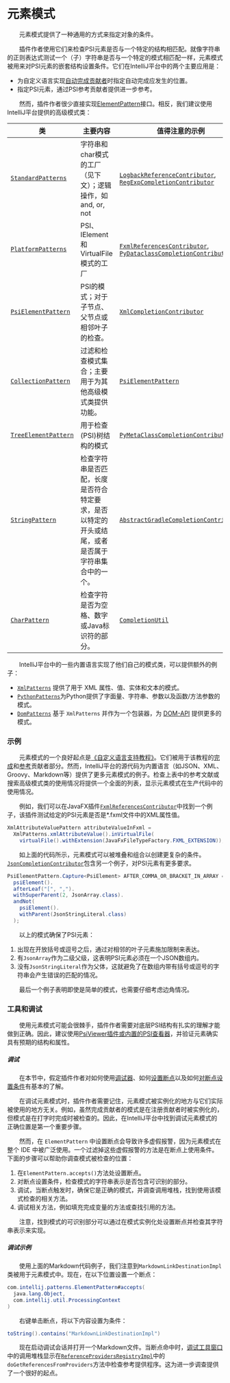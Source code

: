 # 元素模式

&emsp;&emsp;元素模式提供了一种通用的方式来指定对象的条件。

&emsp;&emsp;插件作者使用它们来检查PSI元素是否与一个特定的结构相匹配。就像字符串的正则表达式测试一个（子）字符串是否与一个特定的模式相匹配一样，元素模式被用来对PSI元素的嵌套结构设置条件。它们在IntelliJ平台中的两个主要应用是：

- 为自定义语言实现[自动完成贡献者](https://plugins.jetbrains.com/docs/intellij/completion-contributor.html)时指定自动完成应发生的位置。
- 指定PSI元素，通过PSI参考贡献者提供进一步参考。

&emsp;&emsp;然而，插件作者很少直接实现[ElementPattern](https://github.com/JetBrains/intellij-community/blob/idea/231.8109.175/platform/core-api/src/com/intellij/patterns/ElementPattern.java)接口。相反，我们建议使用IntelliJ平台提供的高级模式类：

| 类                                                           | 主要内容                                                     | 值得注意的示例                                               |
| ------------------------------------------------------------ | ------------------------------------------------------------ | ------------------------------------------------------------ |
| [`StandardPatterns`](https://github.com/JetBrains/intellij-community/tree/idea/231.8109.175/platform/core-api/src/com/intellij/patterns/StandardPatterns.java) | 字符串和char模式的工厂（见下文）；逻辑操作，如and, or, not   | [`LogbackReferenceContributor`](https://github.com/JetBrains/intellij-community/tree/idea/231.8109.175/plugins/groovy/src/org/jetbrains/plugins/groovy/ext/logback/LogbackReferenceContributor.kt), [`RegExpCompletionContributor`](https://github.com/JetBrains/intellij-community/tree/idea/231.8109.175/RegExpSupport/src/org/intellij/lang/regexp/RegExpCompletionContributor.java) |
| [`PlatformPatterns`](https://github.com/JetBrains/intellij-community/tree/idea/231.8109.175/platform/core-api/src/com/intellij/patterns/PlatformPatterns.java) | PSI、IElement和VirtualFile模式的工厂                         | [`FxmlReferencesContributor`](https://github.com/JetBrains/intellij-community/tree/idea/231.8109.175/plugins/javaFX/src/org/jetbrains/plugins/javaFX/fxml/refs/FxmlReferencesContributor.java), [`PyDataclassCompletionContributor`](https://github.com/JetBrains/intellij-community/tree/idea/231.8109.175/python/python-psi-impl/src/com/jetbrains/python/codeInsight/completion/PyDataclassCompletionContributor.kt) |
| [`PsiElementPattern`](https://github.com/JetBrains/intellij-community/tree/idea/231.8109.175/platform/core-api/src/com/intellij/patterns/PsiElementPattern.java) | PSI的模式；对于子节点、父节点或相邻叶子的检查。              | [`XmlCompletionContributor`](https://github.com/JetBrains/intellij-community/tree/idea/231.8109.175/xml/impl/src/com/intellij/codeInsight/completion/XmlCompletionContributor.java) |
| [`CollectionPattern`](https://github.com/JetBrains/intellij-community/tree/idea/231.8109.175/platform/core-api/src/com/intellij/patterns/CollectionPattern.java) | 过滤和检查模式集合；主要用于为其他高级模式类提供功能。       | [`PsiElementPattern`](https://github.com/JetBrains/intellij-community/tree/idea/231.8109.175/platform/core-api/src/com/intellij/patterns/PsiElementPattern.java) |
| [`TreeElementPattern`](https://github.com/JetBrains/intellij-community/tree/idea/231.8109.175/platform/core-api/src/com/intellij/patterns/TreeElementPattern.java) | 用于检查(PSI)树结构的模式                                    | [`PyMetaClassCompletionContributor`](https://github.com/JetBrains/intellij-community/tree/idea/231.8109.175/python/python-psi-impl/src/com/jetbrains/python/codeInsight/completion/PyMetaClassCompletionContributor.java) |
| [`StringPattern`](https://github.com/JetBrains/intellij-community/tree/idea/231.8109.175/platform/core-api/src/com/intellij/patterns/StringPattern.java) | 检查字符串是否匹配，长度是否符合特定要求，是否以特定的开头或结尾，或者是否属于字符串集合中的一个。 | [`AbstractGradleCompletionContributor`](https://github.com/JetBrains/intellij-community/tree/idea/231.8109.175/plugins/gradle/java/src/codeInsight/AbstractGradleCompletionContributor.kt) |
| [`CharPattern`](https://github.com/JetBrains/intellij-community/tree/idea/231.8109.175/platform/core-api/src/com/intellij/patterns/CharPattern.java) | 检查字符是否为空格、数字或Java标识符的部分。                 | [`CompletionUtil`](https://github.com/JetBrains/intellij-community/tree/idea/231.8109.175/platform/analysis-impl/src/com/intellij/codeInsight/completion/CompletionUtil.java) |

&emsp;&emsp;IntelliJ平台中的一些内置语言实现了他们自己的模式类，可以提供额外的例子：

- [`XmlPatterns`](https://github.com/JetBrains/intellij-community/blob/idea/231.8109.175/xml/xml-psi-api/src/com/intellij/patterns/XmlPatterns.java) 提供了用于 XML 属性、值、实体和文本的模式。
- [`PythonPatterns`](https://github.com/JetBrains/intellij-community/blob/idea/231.8109.175/python/src/com/jetbrains/python/patterns/PythonPatterns.java)为Python提供了字面量、字符串、参数以及函数/方法参数的模式。
- [`DomPatterns`](https://github.com/JetBrains/intellij-community/blob/idea/231.8109.175/xml/dom-openapi/src/com/intellij/patterns/DomPatterns.java) 基于 `XmlPatterns` 并作为一个包装器，为 [DOM-API](https://plugins.jetbrains.com/docs/intellij/xml-dom-api.html) 提供更多的模式。

### 示例

&emsp;&emsp;元素模式的一个良好起点是[《自定义语言支持教程》](https://plugins.jetbrains.com/docs/intellij/custom-language-support-tutorial.html)。它们被用于该教程的[完成](https://plugins.jetbrains.com/docs/intellij/completion-contributor.html#define-a-completion-contributor)和[参考](https://plugins.jetbrains.com/docs/intellij/reference-contributor.html#define-a-reference-contributor)贡献者部分。然而，IntelliJ平台的源代码为内置语言（如JSON、XML、Groovy、Markdown等）提供了更多元素模式的例子。检查上表中的参考文献或搜索高级模式类的使用情况将提供一个全面的列表，显示元素模式在生产代码中的使用情况。

&emsp;&emsp;例如，我们可以在JavaFX插件[`FxmlReferencesContributor`](https://github.com/JetBrains/intellij-community/blob/idea/231.8109.175/plugins/javaFX/src/org/jetbrains/plugins/javaFX/fxml/refs/FxmlReferencesContributor.java)中找到一个例子，该插件测试给定的PSI元素是否是*.fxml文件中的XML属性值。

```java
XmlAttributeValuePattern attributeValueInFxml =
  XmlPatterns.xmlAttributeValue().inVirtualFile(
    virtualFile().withExtension(JavaFxFileTypeFactory.FXML_EXTENSION));
```

&emsp;&emsp;如上面的代码所示，元素模式可以被堆叠和组合以创建更复杂的条件。[`JsonCompletionContributor`](https://github.com/JetBrains/intellij-community/blob/idea/231.8109.175/json/src/com/intellij/json/codeinsight/JsonCompletionContributor.java)包含另一个例子，对PSI元素有更多要求。

```java
PsiElementPattern.Capture<PsiElement> AFTER_COMMA_OR_BRACKET_IN_ARRAY =
  psiElement().
  afterLeaf("[", ",").
  withSuperParent(2, JsonArray.class).
  andNot(
    psiElement().
    withParent(JsonStringLiteral.class)
  );
```

&emsp;&emsp;以上的模式确保了PSI元素：

1. 出现在开放括号或逗号之后，通过对相邻的叶子元素施加限制来表达。
2. 有`JsonArray`作为二级父级，这表明PSI元素必须在一个JSON数组内。
3. 没有`JsonStringLiteral`作为父体，这就避免了在数组内带有括号或逗号的字符串会产生错误的匹配的情况。

&emsp;&emsp;最后一个例子表明即使是简单的模式，也需要仔细考虑边角情况。

### 工具和调试

&emsp;&emsp;使用元素模式可能会很棘手，插件作者需要对底层PSI结构有扎实的理解才能做到正确。因此，建议使用[PsiViewer插件或内置的PSI查看器](https://plugins.jetbrains.com/docs/intellij/explore-api.html#31-use-internal-mode-and-psiviewer)，并验证元素确实具有预期的结构和属性。

##### 调试

&emsp;&emsp;在本节中，假定插件作者对如何使用[调试器](https://www.jetbrains.com/help/idea/debugging-code.html?_ga=2.114133767.1822331592.1680605467-1773504485.1679713598&_gl=1*a3qivz*_ga*MTc3MzUwNDQ4NS4xNjc5NzEzNTk4*_ga_9J976DJZ68*MTY4MDY4NzIxMS4xOC4xLjE2ODA2ODgyMzQuNTkuMC4w)、如何[设置断点](https://www.jetbrains.com/help/idea/using-breakpoints.html?_ga=2.114133767.1822331592.1680605467-1773504485.1679713598&_gl=1*16f3ul7*_ga*MTc3MzUwNDQ4NS4xNjc5NzEzNTk4*_ga_9J976DJZ68*MTY4MDY4NzIxMS4xOC4xLjE2ODA2ODgzNjIuNTcuMC4w#set-breakpoints)以及如何[对断点设置条件](https://www.jetbrains.com/help/idea/using-breakpoints.html?_ga=2.221597592.1822331592.1680605467-1773504485.1679713598&_gl=1*eyrtxg*_ga*MTc3MzUwNDQ4NS4xNjc5NzEzNTk4*_ga_9J976DJZ68*MTY4MDY4NzIxMS4xOC4xLjE2ODA2ODgzNzIuNDcuMC4w#properties)有基本的了解。

&emsp;&emsp;在调试元素模式时，插件作者需要记住，元素模式被实例化的地方与它们实际被使用的地方无关。例如，虽然完成贡献者的模式是在注册贡献者时被实例化的，但模式是在打字时完成时被检查的。因此，在IntelliJ平台中找到调试元素模式的正确位置是第一个重要步骤。

&emsp;&emsp;然而，在 `ElementPattern` 中设置断点会导致许多虚假报警，因为元素模式在整个 IDE 中被广泛使用。一个过滤掉这些虚假报警的方法是在断点上使用条件。下面的步骤可以帮助你调查模式被检查的位置：

1. 在`ElementPattern.accepts()`方法处设置断点。
2. 对断点设置条件，检查模式的字符串表示是否包含可识别的部分。
3. 调试，当断点触发时，确保它是正确的模式，并调查调用堆栈，找到使用该模式检查的相关方法。
4. 调试相关方法，例如填充完成变量的方法或查找引用的方法。

&emsp;&emsp;注意，找到模式的可识别部分可以通过在模式实例化处设置断点并检查其字符串表示来实现。

##### 调试示例

&emsp;&emsp;使用上面的Markdown代码例子，我们注意到`MarkdownLinkDestinationImpl`类被用于元素模式中。现在，在以下位置设置一个断点：

```java
com.intellij.patterns.ElementPattern#accepts(
  java.lang.Object,
  com.intellij.util.ProcessingContext
)
```

&emsp;&emsp;右键单击断点，将以下内容设置为条件：

```java
toString().contains("MarkdownLinkDestinationImpl")
```

&emsp;&emsp;现在启动调试会话并打开一个Markdown文件。当断点命中时，[调试工具窗口](https://www.jetbrains.com/help/idea/debug-tool-window.html?_ga=2.14608439.1822331592.1680605467-1773504485.1679713598&_gl=1*zvr02*_ga*MTc3MzUwNDQ4NS4xNjc5NzEzNTk4*_ga_9J976DJZ68*MTY4MDY4NzIxMS4xOC4xLjE2ODA2ODgzODcuMzIuMC4w)中的调用堆栈显示在[`ReferenceProvidersRegistryImpl`](https://github.com/JetBrains/intellij-community/blob/idea/231.8109.175/platform/core-impl/src/com/intellij/psi/impl/source/resolve/reference/ReferenceProvidersRegistryImpl.java)中的`doGetReferencesFromProviders`方法中检查参考提供程序。这为进一步调查提供了一个很好的起点。
